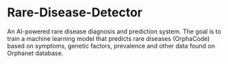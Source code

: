 # Rare-Disease-Detector
An AI-powered rare disease diagnosis and prediction system. The goal is to train a machine learning model that predicts rare diseases (OrphaCode) based on symptoms, genetic factors, prevalence and other data found on Orphanet database. 
